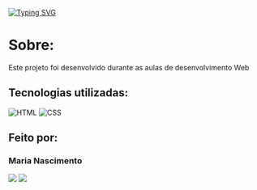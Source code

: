 [![Typing SVG](https://readme-typing-svg.herokuapp.com/?color=9745f5&size=35&center=true&vCenter=true&width=1000&lines=Olá,+este+é+meu+portfólio:%29)](https://git.io/typing-svg)

<h1>Sobre: </h1>
Este projeto foi desenvolvido durante as aulas de desenvolvimento Web

## Tecnologias utilizadas:

![HTML](https://img.shields.io/badge/HTML5-E34F26?style=for-the-badge&logo=html5&logoColor=white)
![CSS](https://img.shields.io/badge/CSS3-1572B6?style=for-the-badge&logo=css3&logoColor=white)

## Feito por:

### Maria Nascimento

 <div> 
  <a href = "mailto:marianascimentomn14@gmail.com"><img src="https://img.shields.io/badge/-Gmail-%23333?style=for-the-badge&logo=gmail&logoColor=red" target="_blank"></a>
  <a href="https://www.linkedin.com/in/maria-nascimento-aa514a1a0" target="_blank"> <img src = https://img.shields.io/badge/LinkedIn-0077B5?style=for-the-badge&logo=linkedin&logoColor=white> </a> 
</div>


